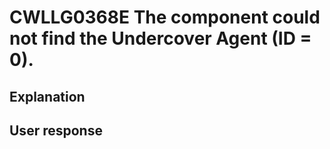 # CWLLG0368E The component could not find the Undercover Agent (ID = 0).

## Explanation

## User response